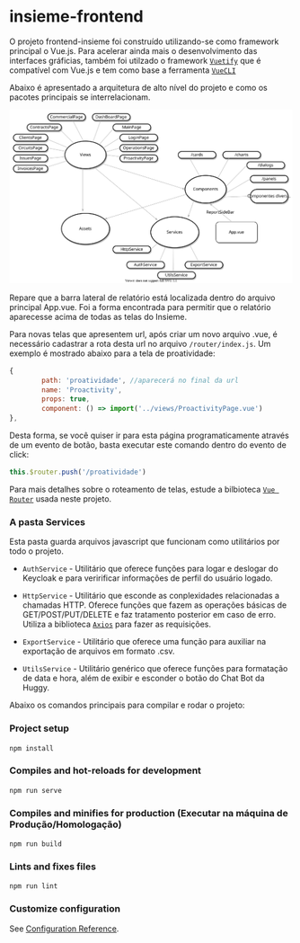 # insieme-frontend

O projeto frontend-insieme foi construído utilizando-se como framework principal o Vue.js. Para acelerar ainda mais o desenvolvimento das interfaces gráficias, também foi utilzado o framework [`Vuetify`](https://vuetifyjs.com) que é compatível com Vue.js e tem como base a ferramenta [`VueCLI`](cli.vuejs.org)

Abaixo é apresentado a arquitetura de alto nível do projeto e como os pacotes principais se interrelacionam.

![diagram](frontend-diagram.svg)

Repare que a barra lateral de relatório está localizada dentro do arquivo principal App.vue. Foi a forma encontrada para permitir que o relatório aparecesse acima de todas as telas do Insieme.

Para novas telas que apresentem url, após criar um novo arquivo .vue, é necessário cadastrar a rota desta url no arquivo `/router/index.js`. Um exemplo é mostrado abaixo para a tela de proatividade:

```javascript
{
        path: 'proatividade', //aparecerá no final da url
        name: 'Proactivity',
        props: true,
        component: () => import('../views/ProactivityPage.vue')
},
```

Desta forma, se você quiser ir para esta página programaticamente através de um evento de botão, basta executar este comando dentro do evento de click:

```javascript
this.$router.push('/proatividade')
```

Para mais detalhes sobre o roteamento de telas, estude a bilbioteca [`Vue Router`](https://router.vuejs.org/) usada neste projeto.

### **A pasta Services**

Esta pasta guarda arquivos javascript que funcionam como utilitários por todo o projeto.

- `AuthService` - Utilitário que oferece funções para logar e deslogar do Keycloak e para veririficar informações de perfil do usuário logado.

- `HttpService` - Utilitário que esconde as conplexidades relacionadas a chamadas HTTP. Oferece funções que fazem as operações básicas de GET/POST/PUT/DELETE e faz tratamento posterior em caso de erro. Utiliza a biblioteca [`Axios`](https://www.npmjs.com/package/axios) para fazer as requisições.

- `ExportService` - Utilitário que oferece uma função para auxiliar na exportação de arquivos em formato .csv.

- `UtilsService` - Utilitário genérico que oferece funções para formatação de data e hora, além de exibir e esconder o botão do Chat Bot da Huggy.

Abaixo os comandos principais para compilar e rodar o projeto:

### Project setup

```
npm install
```

### Compiles and hot-reloads for development

```
npm run serve
```

### Compiles and minifies for production (Executar na máquina de Produção/Homologação)

```
npm run build
```

### Lints and fixes files

```
npm run lint
```

### Customize configuration

See [Configuration Reference](https://cli.vuejs.org/config/).
